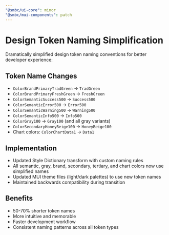 ```yaml
---
"@smbc/ui-core": minor
"@smbc/mui-components": patch
---
```


# Design Token Naming Simplification

Dramatically simplified design token naming conventions for better developer experience:

## Token Name Changes
- `ColorBrandPrimaryTradGreen` → `TradGreen`
- `ColorBrandPrimaryFreshGreen` → `FreshGreen`
- `ColorSemanticSuccess500` → `Success500`
- `ColorSemanticError500` → `Error500`
- `ColorSemanticWarning500` → `Warning500`
- `ColorSemanticInfo500` → `Info500`
- `ColorGray100` → `Gray100` (and all gray variants)
- `ColorSecondaryHoneyBeige100` → `HoneyBeige100`
- Chart colors: `ColorChartData1` → `Data1`

## Implementation
- Updated Style Dictionary transform with custom naming rules
- All semantic, gray, brand, secondary, tertiary, and chart colors now use simplified names
- Updated MUI theme files (light/dark palettes) to use new token names
- Maintained backwards compatibility during transition

## Benefits
- 50-70% shorter token names
- More intuitive and memorable
- Faster development workflow
- Consistent naming patterns across all token types